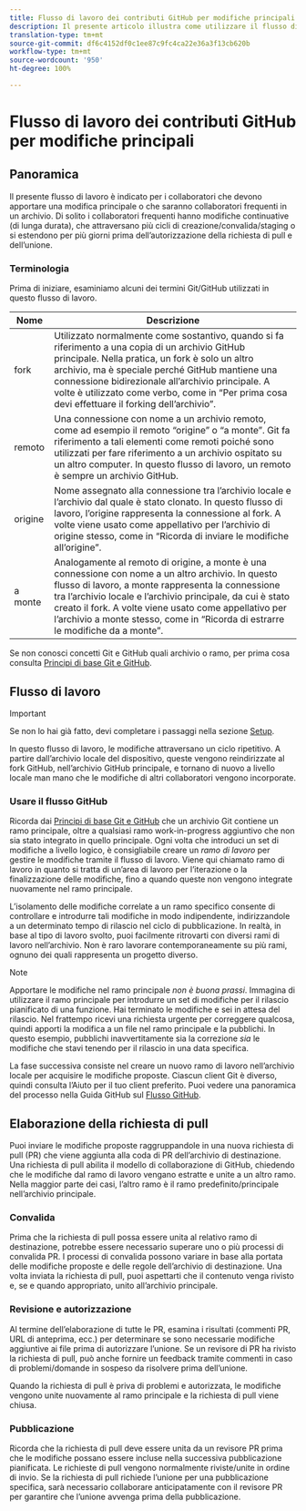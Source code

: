```yaml
---
title: Flusso di lavoro dei contributi GitHub per modifiche principali
description: Il presente articolo illustra come utilizzare il flusso di lavoro “principale” per collaboratori per apportare contributi alla documentazione di Adobe.
translation-type: tm+mt
source-git-commit: df6c4152df0c1ee87c9fc4ca22e36a3f13cb620b
workflow-type: tm+mt
source-wordcount: '950'
ht-degree: 100%

---
```



# Flusso di lavoro dei contributi GitHub per modifiche principali

<!--
>[!IMPORTANT]
>All repositories that publish to docs.adobe.com have adopted the [Adobe Open Source Code of Conduct](../../code-of-conduct.md) or the [.NET Foundation Code of Conduct](https://dotnetfoundation.org/code-of-conduct). For more information, see the [Contributing](../../contributing.md) article.
>
> Minor corrections or clarifications to documentation and code examples in public repositories are covered by the [Adobe Documentation Terms of Use](https://www.adobe.com/legal/terms.html). New or significant changes generate a comment in the pull request, asking you to submit an online Contribution License Agreement (CLA) if you are not an employee of Adobe. We need you to complete the online form before we can review or accept your pull request.
--->

## Panoramica

Il presente flusso di lavoro è indicato per i collaboratori che devono apportare una modifica principale o che saranno collaboratori frequenti in un archivio. Di solito i collaboratori frequenti hanno modifiche continuative (di lunga durata), che attraversano più cicli di creazione/convalida/staging o si estendono per più giorni prima dell’autorizzazione della richiesta di pull e dell’unione.

### Terminologia

Prima di iniziare, esaminiamo alcuni dei termini Git/GitHub utilizzati in questo flusso di lavoro.

| Nome | Descrizione |
|-----------|-------------|
| fork | Utilizzato normalmente come sostantivo, quando si fa riferimento a una copia di un archivio GitHub principale. Nella pratica, un fork è solo un altro archivio, ma è speciale perché GitHub mantiene una connessione bidirezionale all’archivio principale. A volte è utilizzato come verbo, come in “Per prima cosa devi effettuare il forking dell’archivio”. |
| remoto | Una connessione con nome a un archivio remoto, come ad esempio il remoto “origine” o “a monte”. Git fa riferimento a tali elementi come remoti poiché sono utilizzati per fare riferimento a un archivio ospitato su un altro computer. In questo flusso di lavoro, un remoto è sempre un archivio GitHub. |
| origine | Nome assegnato alla connessione tra l’archivio locale e l’archivio dal quale è stato clonato. In questo flusso di lavoro, l’origine rappresenta la connessione al fork. A volte viene usato come appellativo per l’archivio di origine stesso, come in “Ricorda di inviare le modifiche all’origine”. |
| a monte | Analogamente al remoto di origine, a monte è una connessione con nome a un altro archivio. In questo flusso di lavoro, a monte rappresenta la connessione tra l’archivio locale e l’archivio principale, da cui è stato creato il fork. A volte viene usato come appellativo per l’archivio a monte stesso, come in “Ricorda di estrarre le modifiche da a monte”. |

Se non conosci concetti Git e GitHub quali archivio o ramo, per prima cosa consulta [Principi di base Git e GitHub](git-fundamentals.md).

## Flusso di lavoro

>[!IMPORTANT]
> Se non lo hai già fatto, devi completare i passaggi nella sezione [Setup](github-signup.md).

In questo flusso di lavoro, le modifiche attraversano un ciclo ripetitivo. A partire dall’archivio locale del dispositivo, queste vengono reindirizzate al fork GitHub, nell’archivio GitHub principale, e tornano di nuovo a livello locale man mano che le modifiche di altri collaboratori vengono incorporate.

### Usare il flusso GitHub

Ricorda dai [Principi di base Git e GitHub](git-fundamentals.md) che un archivio Git contiene un ramo principale, oltre a qualsiasi ramo work-in-progress aggiuntivo che non sia stato integrato in quello principale. Ogni volta che introduci un set di modifiche a livello logico, è consigliabile creare un *ramo di lavoro* per gestire le modifiche tramite il flusso di lavoro. Viene qui chiamato ramo di lavoro in quanto si tratta di un’area di lavoro per l’iterazione o la finalizzazione delle modifiche, fino a quando queste non vengono integrate nuovamente nel ramo principale.

L’isolamento delle modifiche correlate a un ramo specifico consente di controllare e introdurre tali modifiche in modo indipendente, indirizzandole a un determinato tempo di rilascio nel ciclo di pubblicazione. In realtà, in base al tipo di lavoro svolto, puoi facilmente ritrovarti con diversi rami di lavoro nell’archivio. Non è raro lavorare contemporaneamente su più rami, ognuno dei quali rappresenta un progetto diverso.

>[!NOTE]
>
>Apportare le modifiche nel ramo principale *non è buona prassi*. Immagina di utilizzare il ramo principale per introdurre un set di modifiche per il rilascio pianificato di una funzione. Hai terminato le modifiche e sei in attesa del rilascio. Nel frattempo ricevi una richiesta urgente per correggere qualcosa, quindi apporti la modifica a un file nel ramo principale e la pubblichi. In questo esempio, pubblichi inavvertitamente sia la correzione *sia* le modifiche che stavi tenendo per il rilascio in una data specifica.

La fase successiva consiste nel creare un nuovo ramo di lavoro nell’archivio locale per acquisire le modifiche proposte. Ciascun client Git è diverso, quindi consulta l’Aiuto per il tuo client preferito. Puoi vedere una panoramica del processo nella Guida GitHub sul [Flusso GitHub](https://guides.github.com/introduction/flow/).

## Elaborazione della richiesta di pull

Puoi inviare le modifiche proposte raggruppandole in una nuova richiesta di pull (PR) che viene aggiunta alla coda di PR dell’archivio di destinazione. Una richiesta di pull abilita il modello di collaborazione di GitHub, chiedendo che le modifiche dal ramo di lavoro vengano estratte e unite a un altro ramo. Nella maggior parte dei casi, l’altro ramo è il ramo predefinito/principale nell’archivio principale.

### Convalida

Prima che la richiesta di pull possa essere unita al relativo ramo di destinazione, potrebbe essere necessario superare uno o più processi di convalida PR. I processi di convalida possono variare in base alla portata delle modifiche proposte e delle regole dell’archivio di destinazione. Una volta inviata la richiesta di pull, puoi aspettarti che il contenuto venga rivisto e, se e quando appropriato, unito all’archivio principale.

### Revisione e autorizzazione

Al termine dell’elaborazione di tutte le PR, esamina i risultati (commenti PR, URL di anteprima, ecc.) per determinare se sono necessarie modifiche aggiuntive ai file prima di autorizzare l’unione. Se un revisore di PR ha rivisto la richiesta di pull, può anche fornire un feedback tramite commenti in caso di problemi/domande in sospeso da risolvere prima dell’unione.

Quando la richiesta di pull è priva di problemi e autorizzata, le modifiche vengono unite nuovamente al ramo principale e la richiesta di pull viene chiusa.

### Pubblicazione

Ricorda che la richiesta di pull deve essere unita da un revisore PR prima che le modifiche possano essere incluse nella successiva pubblicazione pianificata. Le richieste di pull vengono normalmente riviste/unite in ordine di invio. Se la richiesta di pull richiede l’unione per una pubblicazione specifica, sarà necessario collaborare anticipatamente con il revisore PR per garantire che l’unione avvenga prima della pubblicazione.
